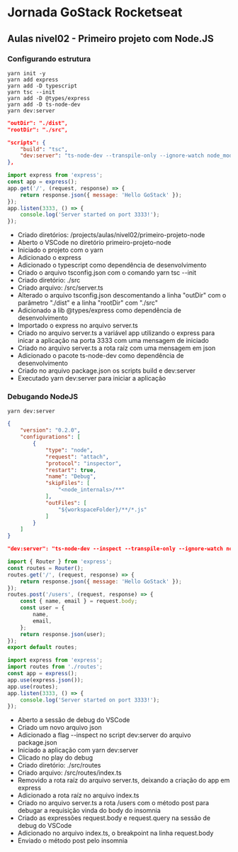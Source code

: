 # Jornada GoStack Rocketseat

## Aulas nivel02 - Primeiro projeto com Node.JS

### Configurando estrutura

```shell
yarn init -y
yarn add express
yarn add -D typescript
yarn tsc --init
yarn add -D @types/express
yarn add -D ts-node-dev
yarn dev:server
```

```json
"outDir": "./dist",
"rootDir": "./src",
```

```json
"scripts": {
    "build": "tsc",
    "dev:server": "ts-node-dev --transpile-only --ignore-watch node_modules src/server.ts"
},
```

```js
import express from 'express';
const app = express();
app.get('/', (request, response) => {
    return response.json({ message: 'Hello GoStack' });
});
app.listen(3333, () => {
    console.log('Server started on port 3333!');
});
```

- Criado diretórios: /projects/aulas/nivel02/primeiro-projeto-node
- Aberto o VSCode no diretório primeiro-projeto-node
- Iniciado o projeto com o yarn
- Adicionado o express
- Adicionado o typescript como dependência de desenvolvimento
- Criado o arquivo tsconfig.json com o comando yarn tsc --init
- Criado diretório: ./src
- Criado arquivo: /src/server.ts
- Alterado o arquivo tsconfig.json descomentando a linha "outDir" com o parâmetro "./dist" e a linha "rootDir" com "./src"
- Adicionado a lib @types/express como dependência de desenvolvimento
- Importado o express no arquivo server.ts
- Criado no arquivo server.ts a variável app utilizando o express para inicar a aplicação na porta 3333 com uma mensagem de iniciado
- Criado no arquivo server.ts a rota raíz com uma mensagem em json
- Adicionado o pacote ts-node-dev como dependência de desenvolvimento
- Criado no arquivo package.json os scripts build e dev:server
- Executado yarn dev:server para iniciar a aplicação

### Debugando NodeJS

```shell
yarn dev:server
```

```json
{
    "version": "0.2.0",
    "configurations": [
        {
            "type": "node",
            "request": "attach",
            "protocol": "inspector",
            "restart": true,
            "name": "Debug",
            "skipFiles": [
                "<node_internals>/**"
            ],
            "outFiles": [
                "${workspaceFolder}/**/*.js"
            ]
        }
    ]
}
```

```json
"dev:server": "ts-node-dev --inspect --transpile-only --ignore-watch node_modules src/server.ts"
```

```js
import { Router } from 'express';
const routes = Router();
routes.get('/', (request, response) => {
    return response.json({ message: 'Hello GoStack' });
});
routes.post('/users', (request, response) => {
    const { name, email } = request.body;
    const user = {
        name,
        email,
    };
    return response.json(user);
});
export default routes;
```

```js
import express from 'express';
import routes from './routes';
const app = express();
app.use(express.json());
app.use(routes);
app.listen(3333, () => {
    console.log('Server started on port 3333!');
});
```

- Aberto a sessão de debug do VSCode
- Criado um novo arquivo json
- Adicionado a flag --inspect no script dev:server do arquivo package.json
- Iniciado a aplicação com yarn dev:server
- Clicado no play do debug
- Criado diretório: ./src/routes
- Criado arquivo: /src/routes/index.ts
- Removido a rota raíz do arquivo server.ts, deixando a criação do app em express
- Adicionado a rota raíz no arquivo index.ts
- Criado no arquivo server.ts a rota /users com o método post para debugar a requisição vinda do body do insomnia
- Criado as expressões request.body e request.query na sessão de debug do VSCode
- Adicionado no arquivo index.ts, o breakpoint na linha request.body
- Enviado o método post pelo insomnia
